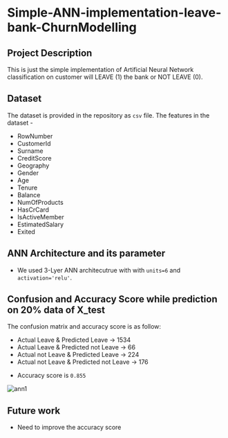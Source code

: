 # Simple-ANN-implementation-leave-bank-ChurnModelling

## Project Description
This is just the simple implementation of Artificial Neural Network classification on customer will LEAVE (1) the bank or NOT LEAVE (0).

## Dataset
The dataset is provided in the repository as `csv` file.
The features in the dataset - 
* RowNumber          
* CustomerId         
* Surname            
* CreditScore        
* Geography          
* Gender             
* Age                
* Tenure             
* Balance            
* NumOfProducts      
* HasCrCard          
* IsActiveMember     
* EstimatedSalary    
* Exited    

## ANN Architecture and its parameter
* We used 3-Lyer ANN architecutrue with with `units=6` and `activation='relu'`.

## Confusion and Accuracy Score while prediction on 20% data of X_test
The confusion matrix and accuracy score is as follow:
- Actual Leave & Predicted Leave -> 1534
- Actual Leave & Predicted not Leave -> 66
- Actual not Leave & Predicted Leave -> 224
- Actual not Leave & Predicted not Leave -> 176

* Accuracy score is `0.855`

![ann1](https://user-images.githubusercontent.com/70876878/150642140-96cc5c97-3fc6-4851-afed-37f2ebcce8fe.PNG)

## Future work 
* Need to improve the accuracy score
